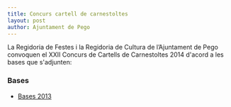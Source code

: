```yaml
---
title: Concurs cartell de carnestoltes
layout: post
author: Ajuntament de Pego
---
```

La Regidoria de Festes i la Regidoria de Cultura de l’Ajuntament de Pego convoquen el XXII Concurs de Cartells de Carnestoltes 2014 d'acord a les bases que s'adjunten:

### Bases
<div class="pdf-list" markdown="1">

* [Bases 2013](/pdf/news/20131031-bases-concurs-cartell-carnestoltes.pdf)

</div>